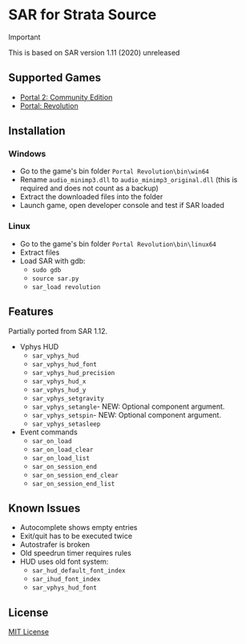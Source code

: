 # SAR for Strata Source

> [!IMPORTANT]
> This is based on SAR version 1.11 (2020) unreleased

## Supported Games

* [Portal 2: Community Edition](https://portal2communityedition.com/)
* [Portal: Revolution](https://www.portalrevolution.com)

## Installation

### Windows

* Go to the game's bin folder `Portal Revolution\bin\win64`
* Rename `audio_minimp3.dll` to `audio_minimp3_original.dll` (this is required and does not count as a backup)
* Extract the downloaded files into the folder
* Launch game, open developer console and test if SAR loaded

### Linux

* Go to the game's bin folder `Portal Revolution\bin\linux64`
* Extract files
* Load SAR with gdb:
  * `sudo gdb`
  * `source sar.py`
  * `sar_load revolution`

## Features

Partially ported from SAR 1.12.

* Vphys HUD
  * `sar_vphys_hud`
  * `sar_vphys_hud_font`
  * `sar_vphys_hud_precision`
  * `sar_vphys_hud_x`
  * `sar_vphys_hud_y`
  * `sar_vphys_setgravity`
  * `sar_vphys_setangle`- NEW: Optional component argument.
  * `sar_vphys_setspin`- NEW: Optional component argument.
  * `sar_vphys_setasleep`
* Event commands
  * `sar_on_load`
  * `sar_on_load_clear`
  * `sar_on_load_list`
  * `sar_on_session_end`
  * `sar_on_session_end_clear`
  * `sar_on_session_end_list`

## Known Issues

* Autocomplete shows empty entries
* Exit/quit has to be executed twice
* Autostrafer is broken
* Old speedrun timer requires rules
* HUD uses old font system:
  * `sar_hud_default_font_index`
  * `sar_ihud_font_index`
  * `sar_vphys_hud_font`

## License

[MIT License](./LICENSE)
